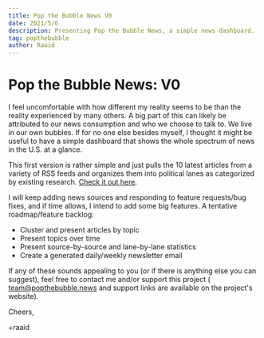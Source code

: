 ```yaml
---
title: Pop the Bubble News V0
date: 2021/5/6
description: Presenting Pop the Bubble News, a simple news dashboard.
tag: popthebubble
author: Raaid
---
```


# Pop the Bubble News: V0

I feel uncomfortable with how different my reality seems to be than the reality experienced by many others. A big part of this can likely be attributed to our news consumption and who we choose to talk to. We live in our own bubbles. If for no one else besides myself, I thought it might be useful to have a simple dashboard that shows the whole spectrum of news in the U.S. at a glance.

This first version is rather simple and just pulls the 10 latest articles from a variety of RSS feeds and organizes them into political lanes as categorized by existing research. [Check it out here](https://popthebubble.news/).

I will keep adding news sources and responding to feature requests/bug fixes, and if time allows, I intend to add some big features. A tentative roadmap/feature backlog:
- Cluster and present articles by topic
- Present topics over time
- Present source-by-source and lane-by-lane statistics
- Create a generated daily/weekly newsletter email

If any of these sounds appealing to you (or if there is anything else you can suggest), feel free to contact me and/or support this project ( team@popthebubble.news and support links are available on the project's website).

Cheers,

+raaid
